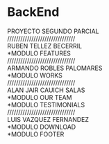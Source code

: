 # BackEnd
PROYECTO SEGUNDO PARCIAL <br>
/////////////////////////////// <br>
RUBEN TELLEZ BECERRIL <br>
*MODULO FEATURES <br>
/////////////////////////////// <br>
ARMANDO ROBLES PALOMARES <br>
*MODULO WORKS <br>
/////////////////////////////// <br>
ALAN JAIR CAUICH SALAS <br>
*MODULO OUR TEAM <br>
*MODULO TESTIMONIALS <br>
/////////////////////////////// <br>
LUIS VAZQUEZ FERNANDEZ <br>
*MODULO DOWNLOAD <br>
*MODULO FOOTER <br>